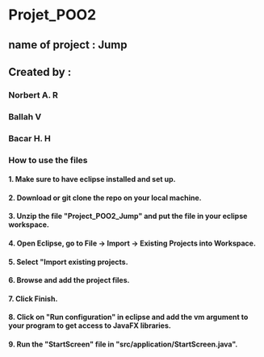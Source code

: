 # Projet_POO2
## name of project : Jump
## Created by : 
### Norbert A. R
### Ballah V
### Bacar H. H

### How to use the files
#### 1. Make sure to have eclipse installed and set up.
#### 2. Download or git clone the repo  on your local machine.
#### 3. Unzip the file "Project_POO2_Jump" and put the file in your eclipse workspace.
#### 4. Open Eclipse, go to File -> Import -> Existing Projects into Workspace.
#### 5. Select "Import existing projects.
#### 6. Browse and add the project files.
#### 7. Click Finish.
#### 8. Click on "Run configuration" in eclipse and add the vm argument to your  program to get access to JavaFX libraries.
#### 9. Run the "StartScreen" file in "src/application/StartScreen.java".

